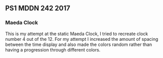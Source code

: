 ## PS1 MDDN 242 2017

### Maeda Clock

This is my attempt at the static Maeda Clock, 
I tried to recreate clock number 4 out of the 12.
For my attempt I increased the amount of spacing between 
the time display and also made the colors random rather
than having a progression through different colors.

